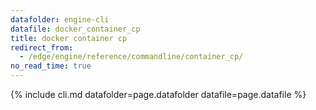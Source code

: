 ```yaml
---
datafolder: engine-cli
datafile: docker_container_cp
title: docker container cp
redirect_from:
  - /edge/engine/reference/commandline/container_cp/
no_read_time: true
---
```

<!--
Sorry, but the contents of this page are automatically generated from
Docker's source code. If you want to suggest a change to the text that appears
here, you'll need to find the string by searching this repo:

https://github.com/docker/cli
-->

{% include cli.md datafolder=page.datafolder datafile=page.datafile %}
